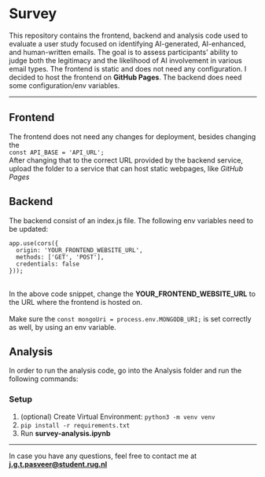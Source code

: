 # Survey

This repository contains the frontend, backend and analysis code used to evaluate a user study focused on identifying AI-generated, AI-enhanced, and human-written emails. The goal is to assess participants' ability to judge both the legitimacy and the likelihood of AI involvement in various email types. The frontend is static and does not need any configuration. I decided to host the frontend on **GitHub Pages**. The backend does need some configuration/env variables. 

---

## Frontend
The frontend does not need any changes for deployment, besides changing the \
 `const API_BASE = 'API_URL';` \
After changing that to the correct URL provided by the backend service, upload the folder to a service that can host static webpages, like *GitHub Pages*

## Backend
The backend consist of an index.js file. The following env variables need to be updated:
```
app.use(cors({
  origin: 'YOUR_FRONTEND_WEBSITE_URL', 
  methods: ['GET', 'POST'],
  credentials: false
}));
``` 
\
In the above code snippet, change the **YOUR_FRONTEND_WEBSITE_URL** to the URL where the frontend is hosted on. \
\
Make sure the `const mongoUri = process.env.MONGODB_URI;` is set correctly as well, by using an env variable.

## Analysis
In order to run the analysis code, go into the Analysis folder and run the following commands:
### Setup
1. (optional) Create Virtual Environment: `python3 -m venv venv`
2. `pip install -r requirements.txt` 
3. Run **survey-analysis.ipynb**

---

In case you have any questions, feel free to contact me at **j.g.t.pasveer@student.rug.nl**

